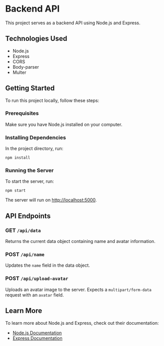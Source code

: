 # Backend API

This project serves as a backend API using Node.js and Express.

## Technologies Used

- Node.js
- Express
- CORS
- Body-parser
- Multer

## Getting Started

To run this project locally, follow these steps:

### Prerequisites

Make sure you have Node.js installed on your computer.

### Installing Dependencies

In the project directory, run:

```
npm install
```

### Running the Server

To start the server, run:

```
npm start
```

The server will run on [http://localhost:5000](http://localhost:5000).

## API Endpoints

### GET `/api/data`

Returns the current data object containing name and avatar information.

### POST `/api/name`

Updates the `name` field in the data object.

### POST `/api/upload-avatar`

Uploads an avatar image to the server. Expects a `multipart/form-data` request with an `avatar` field.

## Learn More

To learn more about Node.js and Express, check out their documentation:

- [Node.js Documentation](https://nodejs.org/en/docs/)
- [Express Documentation](https://expressjs.com/)
